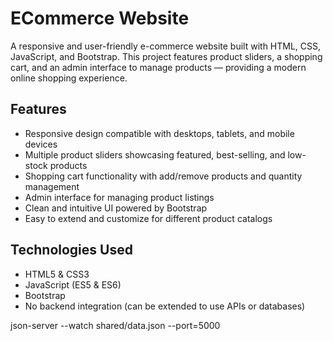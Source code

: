 # ECommerce Website

A responsive and user-friendly e-commerce website built with HTML, CSS, JavaScript, and Bootstrap. This project features product sliders, a shopping cart, and an admin interface to manage products — providing a modern online shopping experience.

## Features

- Responsive design compatible with desktops, tablets, and mobile devices  
- Multiple product sliders showcasing featured, best-selling, and low-stock products  
- Shopping cart functionality with add/remove products and quantity management  
- Admin interface for managing product listings  
- Clean and intuitive UI powered by Bootstrap  
- Easy to extend and customize for different product catalogs

## Technologies Used

- HTML5 & CSS3  
- JavaScript (ES5 & ES6)  
- Bootstrap
- No backend integration (can be extended to use APIs or databases)  



json-server --watch shared/data.json --port=5000
